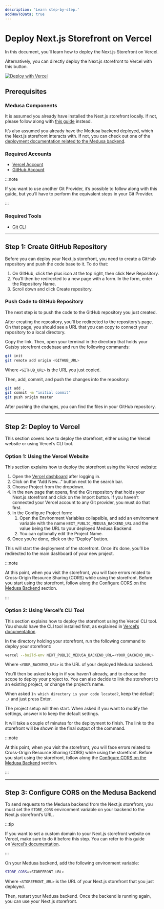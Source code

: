 ```yaml
---
description: 'Learn step-by-step.'
addHowToData: true
---
```


# Deploy Next.js Storefront on Vercel

In this document, you’ll learn how to deploy the Next.js Storefront on Vercel.

Alternatively, you can directly deploy the Next.js storefront to Vercel with this button.

<a 
  href="https://vercel.com/new/clone?repository-url=https%3A%2F%2Fgithub.com%2Fmedusajs%2Fnextjs-starter-medusa.git&env=NEXT_PUBLIC_MEDUSA_BACKEND_URL&envDescription=URL%20of%20your%20Medusa%20Backend" class="img-url no-zoom-img">
  <img src="https://vercel.com/button" alt="Deploy with Vercel" class="no-zoom-img"/>
</a>

## Prerequisites

### Medusa Components

It is assumed you already have installed the Next.js storefront locally. If not, please follow along with [this guide](../../starters/nextjs-medusa-starter.mdx) instead.

It’s also assumed you already have the Medusa backend deployed, which the Next.js storefront interacts with. If not, you can check out one of the [deployment documentation related to the Medusa backend](../server/index.mdx).

### Required Accounts

- [Vercel Account](https://vercel.com)
- [GitHub Account](https://github.com/)

:::note

If you want to use another Git Provider, it’s possible to follow along with this guide, but you’ll have to perform the equivalent steps in your Git Provider.

:::

### Required Tools

- [Git CLI](../../development/backend/prepare-environment.mdx)

---

## Step 1: Create GitHub Repository

Before you can deploy your Next.js storefront, you need to create a GitHub repository and push the code base to it. To do that:

1. On GitHub, click the plus icon at the top right, then click New Repository.
2. You’ll then be redirected to a new page with a form. In the form, enter the Repository Name.
3. Scroll down and click Create repository.

### Push Code to GitHub Repository

The next step is to push the code to the GitHub repository you just created.

After creating the repository, you’ll be redirected to the repository’s page. On that page, you should see a URL that you can copy to connect your repository to a local directory.

Copy the link. Then, open your terminal in the directory that holds your Gatsby storefront codebase and run the following commands:

```bash
git init
git remote add origin <GITHUB_URL>
```

Where `<GITHUB_URL>` is the URL you just copied.

Then, add, commit, and push the changes into the repository:

```bash
git add .
git commit -m "initial commit"
git push origin master
```

After pushing the changes, you can find the files in your GitHub repository.

---

## Step 2: Deploy to Vercel

This section covers how to deploy the storefront, either using the Vercel website or using Vercel’s CLI tool.

### Option 1: Using the Vercel Website

This section explains how to deploy the storefront using the Vercel website:

1. Open the [Vercel dashboard](https://vercel.com/dashboard) after logging in.
2. Click on the “Add New…” button next to the search bar.
3. Choose Project from the dropdown.
4. In the new page that opens, find the Git repository that holds your Next.js storefront and click on the Import button. If you haven’t connected your Vercel account to any Git provider, you must do that first.
5. In the Configure Project form:
    1. Open the Environment Variables collapsible, and add an environment variable with the name `NEXT_PUBLIC_MEDUSA_BACKEND_URL` and the value being the URL to your deployed Medusa Backend.
    2. You can optionally edit the Project Name.
6. Once you’re done, click on the “Deploy” button.

This will start the deployment of the storefront. Once it’s done, you’ll be redirected to the main dashboard of your new project.

:::note

At this point, when you visit the storefront, you will face errors related to Cross-Origin Resource Sharing (CORS) while using the storefront. Before you start using the storefront, follow along the [Configure CORS on the Medusa Backend](#step-3-configure-cors-on-the-medusa-backend) section.

:::

### Option 2: Using Vercel’s CLI Tool

This section explains how to deploy the storefront using the Vercel CLI tool. You should have the CLI tool installed first, as explained in [Vercel’s documentation](https://vercel.com/docs/cli).

In the directory holding your storefront, run the following command to deploy your storefront:

```bash
vercel --build-env NEXT_PUBLIC_MEDUSA_BACKEND_URL=<YOUR_BACKEND_URL>
```

Where `<YOUR_BACKEND_URL>` is the URL of your deployed Medusa backend.

You’ll then be asked to log in if you haven’t already, and to choose the scope to deploy your project to. You can also decide to link the storefront to an existing project, or change the project’s name.

When asked `In which directory is your code located?`, keep the default `./` and just press Enter.

The project setup will then start. When asked if you want to modify the settings, answer `N` to keep the default settings.

It will take a couple of minutes for the deployment to finish. The link to the storefront will be shown in the final output of the command.

:::note

At this point, when you visit the storefront, you will face errors related to Cross-Origin Resource Sharing (CORS) while using the storefront. Before you start using the storefront, follow along the [Configure CORS on the Medusa Backend](#step-3-configure-cors-on-the-medusa-backend) section.

:::

---

## Step 3: Configure CORS on the Medusa Backend

To send requests to the Medusa backend from the Next.js storefront, you must set the `STORE_CORS` environment variable on your backend to the Next.js storefront’s URL.

:::tip

If you want to set a custom domain to your Next.js storefront website on Vercel, make sure to do it before this step. You can refer to this guide on [Vercel’s documentation](https://vercel.com/docs/concepts/projects/domains/add-a-domain).

:::

On your Medusa backend, add the following environment variable:

```bash
STORE_CORS=<STOREFRONT_URL>
```

Where `<STOREFRONT_URL>` is the URL of your Next.js storefront that you just deployed.

Then, restart your Medusa backend. Once the backend is running again, you can use your Next.js storefront.
